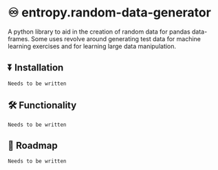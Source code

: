 # ♾️ entropy.random-data-generator
A python library to aid in the creation of random data for pandas data-frames. Some uses revolve around generating test data for machine learning exercises and for learning large data manipulation.
## ⏬ Installation
``` Needs to be written ```
## 🛠️ Functionality
``` Needs to be written ```
## 🚗 Roadmap
``` Needs to be written ```
